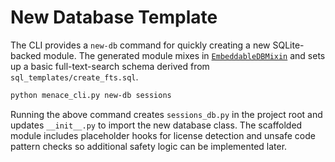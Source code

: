 # New Database Template

The CLI provides a `new-db` command for quickly creating a new SQLite-backed
module. The generated module mixes in
[`EmbeddableDBMixin`](../embeddable_db_mixin.py) and sets up a basic
full-text-search schema derived from `sql_templates/create_fts.sql`.

```bash
python menace_cli.py new-db sessions
```

Running the above command creates `sessions_db.py` in the project root and
updates `__init__.py` to import the new database class. The scaffolded module
includes placeholder hooks for license detection and unsafe code pattern checks
so additional safety logic can be implemented later.
